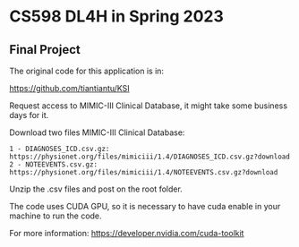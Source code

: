 # CS598 DL4H in Spring 2023

## Final Project

The original code for this application is in:

https://github.com/tiantiantu/KSI

Request access to MIMIC-III Clinical Database, it might take some business days for it.

Download two files MIMIC-III Clinical Database:

```
1 - DIAGNOSES_ICD.csv.gz:
https://physionet.org/files/mimiciii/1.4/DIAGNOSES_ICD.csv.gz?download
2 - NOTEEVENTS.csv.gz:
https://physionet.org/files/mimiciii/1.4/NOTEEVENTS.csv.gz?download
```
Unzip the .csv files and post on the root folder.

The code uses CUDA GPU, so it is necessary to have cuda enable in your machine to run
the code.

For more information: https://developer.nvidia.com/cuda-toolkit

